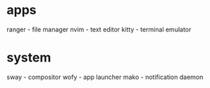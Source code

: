 # apps
ranger - file manager
nvim - text editor
kitty - terminal emulator

# system
sway - compositor
wofy - app launcher
mako - notification daemon

